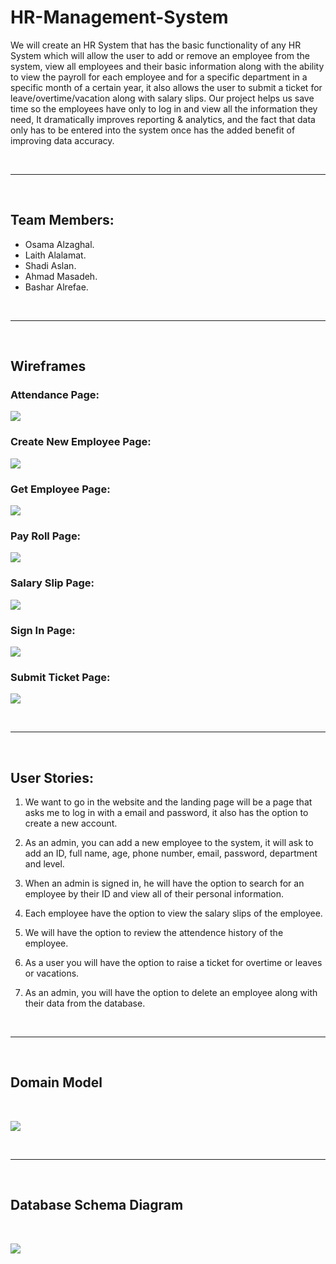 # HR-Management-System

We will create an HR System that has the basic functionality of any HR System which will allow the user to add or remove an employee from the system, view all employees and their basic information along with the ability to view the payroll for each employee and for a specific department in a specific month of a certain year, it also allows the user to submit a ticket for leave/overtime/vacation along with salary slips. Our project helps us save time so the employees have only to log in and view all the information they need, It dramatically improves reporting & analytics, and the fact that data only has to be entered into the system once has the added benefit of improving data accuracy. 

<br><hr><br>

## Team Members:
+ Osama Alzaghal.
+ Laith Alalamat.
+ Shadi Aslan.
+ Ahmad Masadeh.
+ Bashar Alrefae.

<br><hr><br>

## Wireframes

### Attendance Page:
![](./assets/attendance.png)


### Create New Employee Page:
![](./assets/create_new_employee.png)

### Get Employee Page:
![](assets/get_employee.png)

### Pay Roll Page:
![](assets/pay_roll.png)

### Salary Slip Page:
![](assets/salary_slip.png)

### Sign In Page:
![](assets/sign_in.png)

### Submit Ticket Page:
![](assets/submit-ticket.png)

<br><hr><br>

## User Stories:

1. We want to go in the website and the landing page will be a page that asks me to log in with a email and password, it also has the option to create a new account.

2. As an admin, you can add a new employee to the system, it will ask to add an ID, full name, age, phone number, email, password, department and level.

3. When an admin is signed in, he will have the option to search for an employee by their ID and view all of their personal information.

4. Each employee have the option to view the salary slips of the employee.

5. We will have the option to review the attendence history of the employee.

6. As a user you will have the option to raise a ticket for overtime or leaves or vacations.

7. As an admin, you will have the option to delete an employee along with their data from the database.


<br><hr><br>

## Domain Model

<br>

![](./assets/domain-model.jpg)

<br><hr><br>

## Database Schema Diagram

<br>

![](./assets/schema.png)
